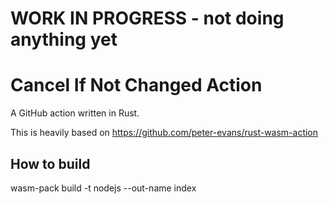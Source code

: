 # WORK IN PROGRESS - not doing anything yet

# Cancel If Not Changed Action

A GitHub action written in Rust.

This is heavily based on https://github.com/peter-evans/rust-wasm-action

## How to build

wasm-pack build -t nodejs --out-name index
